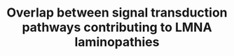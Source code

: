 ---
annotations:
- type: Disease Ontology
  value: cardiomyopathy
- type: Disease Ontology
  value: progeria
- type: Disease Ontology
  value: Emery-Dreifuss muscular dystrophy
- type: Disease Ontology
  value: familial partial lipodystrophy
- type: Pathway Ontology
  value: disease pathway
authors:
- Zoebarois
- Fehrhart
- Egonw
- Eweitz
communities:
- RareDiseases
description: Laminopathies resulting form a range of LMNA mutations result in a range
  of tissue specific phenotypes. These rare diseases may be attributed to a symptomatic
  overlap characterized by the convergence of lamin A downstream signalling pathways.
  Lamin A is expressed in differentiating cells and thus this pathway highlights the
  major molecular signalling pathways mis regulated during hMSC differentiation due
  to varying LMNA mutations.
last-edited: 2021-11-30
organisms:
- Homo sapiens
redirect_from:
- /index.php/Pathway:WP4879
- /instance/WP4879
schema-jsonld:
- '@context': https://schema.org/
  '@id': https://wikipathways.github.io/pathways/WP4879.html
  '@type': Dataset
  creator:
    '@type': Organization
    name: WikiPathways
  description: Laminopathies resulting form a range of LMNA mutations result in a
    range of tissue specific phenotypes. These rare diseases may be attributed to
    a symptomatic overlap characterized by the convergence of lamin A downstream signalling
    pathways. Lamin A is expressed in differentiating cells and thus this pathway
    highlights the major molecular signalling pathways mis regulated during hMSC differentiation
    due to varying LMNA mutations.
  keywords:
  - E2F1
  - SREBP Signaling
  - Emerin
  - CTNNB1
  - C
  - SMAD3
  - Actin
  - CREBBP
  - TARBP2
  - lamin A
  - AGO2
  - TGFB1
  - prelamin A
  - MAOA
  - Lamin A
  - Dilated Cardiomyopathy
  - RUNX2
  - Hutchinson-Gilford Progeria Syndrome
  - WNT10B
  - RB1
  - NOTCH NICD
  - ZMPSTE24
  - LEF1
  - 'Emery Dreifuss '
  - DICER1
  - Osteoprotegerin
  - e inhibition of miR-33b enhanced lipid accumulation in differentiating adipocytes</br>negative
    regulator of adipogenesis, despite being highly upregulated during
  - BMP2
  - Notch Signaling
  - LAP2A
  - MIR33B
  - Apoptosis
  - Muscular Dystrophy
  - reduced preadipocyte proliferation and impaired differentiation
  - P/CAF
  - Prelamin-A
  - GSK3B
  - reduced following terminal differentiation</br>Type your comment here
  - CSNK1A1L
  - TCF7L2
  - MAN1
  - the later stages of adipocyte differentiation.
  - Cathepsin K
  - TCF7L1
  - Oxidative damage
  - PPARG
  - NAP1L1
  - SMAD2
  - Wnt Signaling
  - adipogenesis - may be able to control critical genes involved in cellular proliferation-->  loss
    of HMGA2 impairs adipocyte differentiation</br>overexpression of miR33B caused
    a significant reduction in HMGA2</br> HMGA2 is induced during the clonal-expansion
    phase of adipogenesis but
  - 'Isoprenylcysteine carboxyl methyltransferase '
  - HES5
  - TGFB2
  - CDK4
  - Progerin
  - 'signaling pathway '
  - LMNA
  - CEBPA
  - TCF7
  - 'PI3K-AKT-mTOR '
  - Arrhythmogenic Right
  - Ventricular Cardiomyopathy/
  - AXIN1
  - Farnesyltransferase
  - TGFB signaling
  - HMGA2
  - NOTCH1
  - MIRLET7B
  - P21
  - SREBP1c
  - JUNB
  - MYOD1
  - MAOB
  - Canonical NF-KB pathway
  - SPP1
  - Truncated Prelamin-A
  - MAPK/ERK signaling
  - HDAC1
  - HES1
  - CEBPB
  - APC
  - TLE1
  - CEBPD
  - Myostatin
  - WNT7B
  - CSNK1A1
  license: CC0
  name: Overlap between signal transduction pathways contributing to LMNA laminopathies
seo: CreativeWork
title: Overlap between signal transduction pathways contributing to LMNA laminopathies
wpid: WP4879
---